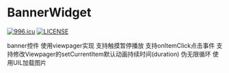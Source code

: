 BannerWidget
============
<a href="https://996.icu"><img src="https://img.shields.io/badge/link-996.icu-red.svg" alt="996.icu" /></a>
[![LICENSE](https://img.shields.io/badge/license-Anti%20996-blue.svg)](https://github.com/996icu/996.ICU/blob/master/LICENSE)

banner控件
使用viewpager实现
支持触摸暂停播放
支持onItemClick点击事件
支持修改Viewpager的setCurrentItem默认动画持续时间(duration)
伪无限循环
使用UIL加载图片

